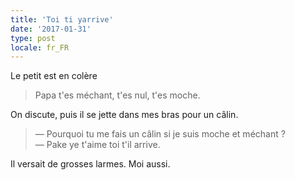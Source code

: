 ```yaml
---
title: 'Toi ti yarrive'
date: '2017-01-31'
type: post
locale: fr_FR
---
```


Le petit est en colère

> Papa t'es méchant, t'es nul, t'es moche.

On discute, puis il se jette dans mes bras pour un câlin.

> — Pourquoi tu me fais un câlin si je suis moche et méchant ?  
> — Pake ye t'aime toi t'il arrive. 

Il versait de grosses larmes. Moi aussi.

